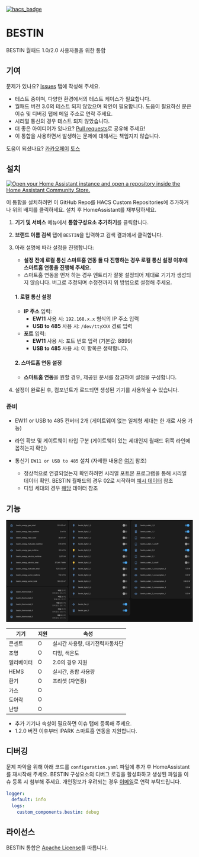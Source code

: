[![hacs_badge](https://img.shields.io/badge/HACS-Custom-41BDF5.svg?style=for-the-badge)](https://github.com/hacs/integration)

# BESTIN
BESTIN 월패드 1.0/2.0 사용자들을 위한 통합

## 기여
문제가 있나요? [Issues](https://github.com/lunDreame/ha-bestin/issues) 탭에 작성해 주세요.

- 테스트 중이며, 다양한 환경에서의 테스트 케이스가 필요합니다.
- 월패드 버전 3.0의 테스트 되지 않았으며 확인이 필요합니다. 도움이 필요하신 분은 이슈 및 디버깅 탭에 메일 주소로 연락 주세요.
- 시리얼 통신의 경우 테스트 되지 않았습니다.
- 더 좋은 아이디어가 있나요? [Pull requests](https://github.com/lunDreame/ha-bestin/pulls)로 공유해 주세요!
- 이 통합을 사용하면서 발생하는 문제에 대해서는 책임지지 않습니다.

도움이 되셨나요? [카카오페이](https://qr.kakaopay.com/FWDWOBBmR) [토스](https://toss.me/lundreamer)

## 설치
[![Open your Home Assistant instance and open a repository inside the Home Assistant Community Store.](https://my.home-assistant.io/badges/hacs_repository.svg)](https://my.home-assistant.io/redirect/hacs_repository/?owner=lunDreame&repository=ha-bestin&category=Integration)

이 통합을 설치하려면 이 GitHub Repo를 HACS Custom Repositories에 추가하거나 위의 배지를 클릭하세요. 설치 후 HomeAssistant를 재부팅하세요.

1. **기기 및 서비스** 메뉴에서 **통합구성요소 추가하기**를 클릭합니다.
2. **브랜드 이름 검색** 탭에 `BESTIN`을 입력하고 검색 결과에서 클릭합니다.
3. 아래 설명에 따라 설정을 진행합니다:
    - **설정 전에 로컬 통신 스마트홈 연동 둘 다 진행하는 경우 로컬 통신 설정 이후에 스마트홈
    연동을 진행해 주세요.**
    - 스마트홈 연동을 먼저 하는 경우 엔트리가 잘못 설정되어 제대로 기기가 생성되지 않습니다. 버그로 추정되며 수정전까지 위 방법으로 설정해 주세요.

   #### 1. 로컬 통신 설정
   - **IP 주소** 입력:
     - **EW11** 사용 시: `192.168.x.x` 형식의 IP 주소 입력
     - **USB to 485** 사용 시: `/dev/ttyXXX` 경로 입력
   - **포트** 입력:
     - **EW11** 사용 시: 포트 번호 입력 (기본값: 8899)
     - **USB to 485** 사용 시: 이 항목은 생략합니다.

   #### 2. 스마트홈 연동 설정
   - **스마트홈 연동**을 원할 경우, 제공된 문서를 참고하여 설정을 구성합니다.

4. 설정이 완료된 후, 컴포넌트가 로드되면 생성된 기기를 사용하실 수 있습니다.

### 준비
- EW11 or USB to 485 컨버터 2개 (게이트웨이 없는 일체형 세대는 한 개로 사용 가능)
- 라인 확보 및 게이트웨이 타입 구분 (게이트웨이 있는 세대인지 월패드 뒤쪽 라인에 꼽히는지 확인)
- 통신기 `EW11 or USB to 485` 설치 (자세한 내용은 [여기](./guide/install.md) 참조)

  - 정상적으로 연결되었는지 확인하려면 시리얼 포트몬 프로그램을 통해 시리얼 데이터 확인. BESTIN 월패드의 경우 02로 시작하며 [예시 데이터](./guide/packet_dump.txt) 참조
  - 디밍 세대의 경우 [해당](./guide/dimming_packet_dump.txt) 데이터 참조

## 기능
![추가된 기기](./images/added_devices.png)

| 기기      | 지원 | 속성                          |
|-----------|------|-------------------------------|
| 콘센트    | O    | 실시간 사용량, 대기전력자동차단 |
| 조명      | O    | 디밍, 색온도                   |
| 엘리베이터 | O    | 2.0의 경우 지원                |
| HEMS      | O    | 실시간, 총합 사용량            |
| 환기      | O    | 프리셋 (자연풍)                 |
| 가스      | O    |                               |
| 도어락    | O    |                               |
| 난방      | O    |                               |

- 추가 기기나 속성이 필요하면 이슈 탭에 등록해 주세요.
- 1.2.0 버전 이후부터 IPARK 스마트홈 연동을 지원합니다.

## 디버깅
문제 파악을 위해 아래 코드를 `configuration.yaml` 파일에 추가 후 HomeAssistant를 재시작해 주세요.
BESTIN 구성요소의 디버그 로깅을 활성화하고 생성된 파일을 이슈 등록 시 첨부해 주세요. 개인정보가 우려되는 경우 [이메일](lundreame34@gmail.com)로 연락 부탁드립니다.

```yaml
logger:
  default: info
  logs:
    custom_components.bestin: debug
```

## 라이선스
BESTIN 통합은 [Apache License](./LICENSE)를 따릅니다.
